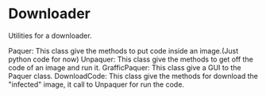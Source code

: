 # Downloader
Utilities for a downloader.

Paquer: This class give the methods to put code inside an image.(Just python code for now)
Unpaquer: This class give the methods to get off the code of an image and run it.
GrafficPaquer: This class give a GUI to the Paquer class.
DownloadCode:  This class give the methods for download the "infected" image, it call to Unpaquer for run the code.
